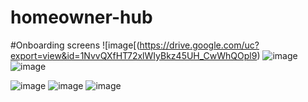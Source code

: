 # homeowner-hub

#Onboarding screens
![image[(https://drive.google.com/uc?export=view&id=1NvvQXfHT72xlWIyBkz45UH_CwWhQOpl9)
![image](https://drive.google.com/uc?export=view&id=1viIk3k_S1UAdH2QWrQCzJlGIHQL80MKJ)
![image](https://drive.google.com/uc?export=view&id=1fZkfJeX5C9EvTgPUppR0xFd9evq0f6cL)


![image](https://drive.google.com/uc?export=)
![image](https://drive.google.com/uc?export=)
![image](https://drive.google.com/uc?export=)



